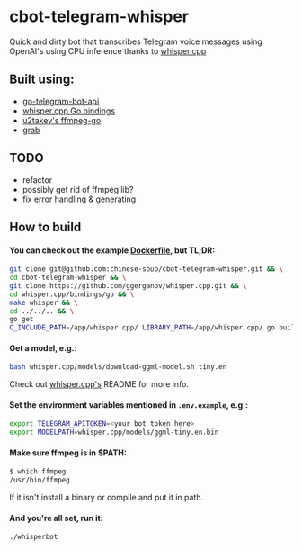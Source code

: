 # cbot-telegram-whisper
Quick and dirty bot that transcribes Telegram voice messages using OpenAI's 
using CPU inference thanks to [whisper.cpp](https://github.com/ggerganov/whisper.cpp) 

## Built using: 
* [go-telegram-bot-api](https://pkg.go.dev/github.com/go-telegram-bot-api/telegram-bot-api/v5) 
* [whisper.cpp Go bindings](https://github.com/ggerganov/whisper.cpp/tree/master/bindings/go/)
* [u2takey's ffmpeg-go](https://github.com/u2takey/ffmpeg-go)
* [grab](https://github.com/cavaliergopher/grab) 

## TODO
* refactor
* possibly get rid of ffmpeg lib? 
* fix error handling & generating

## How to build
#### You can check out the example [Dockerfile](Dockerfile), but TL;DR:

```bash
git clone git@github.com:chinese-soup/cbot-telegram-whisper.git && \
cd cbot-telegram-whisper && \
git clone https://github.com/ggerganov/whisper.cpp.git && \
cd whisper.cpp/bindings/go && \
make whisper && \
cd ../../.. && \
go get
C_INCLUDE_PATH=/app/whisper.cpp/ LIBRARY_PATH=/app/whisper.cpp/ go build -o whisperbot
```

#### Get a model, e.g.:
```bash
bash whisper.cpp/models/download-ggml-model.sh tiny.en
```
Check out [whisper.cpp's](https://github.com/ggerganov/whisper.cpp) README for more info.


#### Set the environment variables mentioned in `.env.example`, e.g.:

```bash
export TELEGRAM_APITOKEN=<your bot token here>
export MODELPATH=whisper.cpp/models/ggml-tiny.en.bin
```
#### Make sure ffmpeg is in $PATH:
```bash
$ which ffmpeg
/usr/bin/ffmpeg
```
If it isn't install a binary or compile and put it in path.

#### And you're all set, run it:
```bash
./whisperbot
```